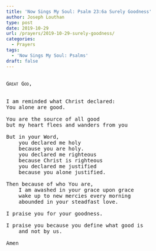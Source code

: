 ```yaml
---
title: 'Now Sings My Soul: Psalm 23:6a Surely Goodness'
author: Joseph Louthan
type: post
date: 2019-10-29
url: /prayers/2019-10-29-surely-goodness/
categories:
  - Prayers
tags:
  - 'Now Sings My Soul: Psalms'
draft: false
---
```

<pre>
<div style="font-variant: small-caps;">
Great God,
</div>

I am reminded what Christ declared:  
You alone are good.

You are the source of all good  
but my heart flees and wanders from you

But in your Word,  
	you declared me holy  
	because you are holy.  
	you declared me righteous  
	because Christ is righteous  
	you declared me justified  
	because you alone justified.

Then because of who You are,  
	I am awashed in your grace upon grace  
	wake up to new mercies every morning  
	abounded in your steadfast love.

I praise you for your goodness.

I praise you because you define what good is  
	and not by us.

Amen
</pre>